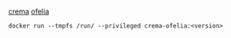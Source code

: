 [crema](https://gitlab.com/mipimipi/crema)
[ofelia](https://github.com/mcuadros/ofelia)

`docker run --tmpfs /run/ --privileged crema-ofelia:<version>`
